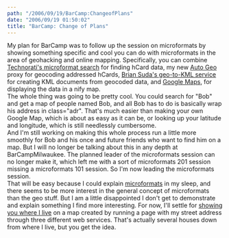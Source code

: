```yaml
---
path: "/2006/09/19/BarCamp:ChangeofPlans" 
date: "2006/09/19 01:50:02" 
title: "BarCamp: Change of Plans" 
---
```

My plan for BarCamp was to follow up the session on microformats by showing something specific and cool you can do with microformats in the area of geohacking and online mapping. Specifically, you can combine <a href="http://kitchen.technorati.com/search/">Technorati's microformat search</a> for finding hCard data, my new <a href="http://microformat.makedatamakesense.com/auto_geo/">Auto Geo</a> proxy for geocoding addressed hCards, <a href="http://suda.co.uk/projects/microformats/geo/">Brian Suda's geo-to-KML service</a> for creating KML documents from geocoded data, and <a href="http://maps.google.com/">Google Maps</a>, for displaying the data in a nify map.<br>The whole thing was going to be pretty cool. You could search for "Bob" and get a map of people named Bob, and all Bob has to do is basically wrap his address in class="adr". That's much easier than making your own Google Map, which is about as easy as it can be, or looking up your latitude and longitude, which is still needlessly cumbersome.<br>And I'm still working on making this whole process run a little more smoothly for Bob and his once and future friends who want to find him on a map. But I will no longer be talking about this in any depth at BarCampMilwaukee. The planned leader of the microformats session can no longer make it, which left me with a sort of microformats 201 session missing a microformats 101 session. So I'm now leading the microformats session.<br>That will be easy because I could explain <a href="http://microformats.org/">microformats</a> in my sleep, and there seems to be more interest in the general concept of microformats than the geo stuff. But I am a little disappointed I don't get to demonstrate and explain something I find more interesting. For now, I'll settle for <a href="http://maps.google.com/maps?q=http%3A//suda.co.uk/projects/microformats/geo/get-geo.php%3Ftype%3Dkml%26uri%3Dhttp%253A//microformat.makedatamakesense.com/auto_geo/%253Furl%253Dhttp%25253A%25252F%25252Fwww.randomchaos.com%25252Fdocuments%25252F%25253Fsource%25253Dscott_reynen">showing you where I live</a> on a map created by running a page with my street address through three different web services. That's actually several houses down from where I live, but you get the idea.